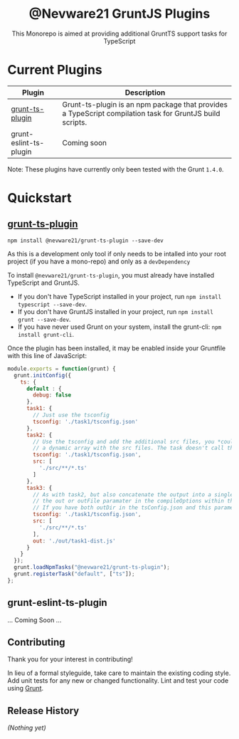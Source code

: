 <h1 align="center">@Nevware21 GruntJS Plugins</h1>

<p align="center">This Monorepo is aimed at providing additional GruntTS support tasks for TypeScript</p>

# Current Plugins

| Plugin | Description
|--------|------------------
| [grunt-ts-plugin](https://github.com/nevware21/grunt-plugins/tree/main/ts-plugin) | Grunt-ts-plugin is an npm package that provides a TypeScript compilation task for GruntJS build scripts.
| grunt-eslint-ts-plugin | Coming soon


Note: These plugins have currently only been tested with the Grunt `1.4.0`.

# Quickstart

## [grunt-ts-plugin](./ts-plugin/README.md)

`npm install @nevware21/grunt-ts-plugin --save-dev`

As this is a development only tool if only needs to be intalled into your root project (if you have a mono-repo) and only as a ```devDependency```

To install `@nevware21/grunt-ts-plugin`, you must already have installed TypeScript and GruntJS.
 * If you don't have TypeScript installed in your project, run `npm install typescript --save-dev`.
 * If you don't have GruntJS installed in your project, run `npm install grunt --save-dev`.
 * If you have never used Grunt on your system, install the grunt-cli: `npm install grunt-cli`.

Once the plugin has been installed, it may be enabled inside your Gruntfile with this line of JavaScript:

```js
module.exports = function(grunt) {
  grunt.initConfig({
    ts: {
      default : {
        debug: false
      },
      task1: {
        // Just use the tsconfig
        tsconfig: './task1/tsconfig.json'
      },
      task2: {
        // Use the tsconfig and add the additional src files, you *could* call a function to return
        // a dynamic array with the src files. The task doesn't call the function it expects a string[].
        tsconfig: './task1/tsconfig.json',
        src: [
          './src/**/*.ts'
        ]
      },
      task3: {
        // As with task2, but also concatenate the output into a single file, this is the same as defining
        // the out or outFile paramater in the compileOptions within the tsconfig.json.
        // If you have both outDir in the tsConfig.json and this parameter -- this value will be ignored.
        tsconfig: './task1/tsconfig.json',
        src: [
          './src/**/*.ts'
        ],
        out: './out/task1-dist.js'
      }
    }
  });
  grunt.loadNpmTasks("@nevware21/grunt-ts-plugin");
  grunt.registerTask("default", ["ts"]);
};
```

## grunt-eslint-ts-plugin

... Coming Soon ...

## Contributing

Thank you for your interest in contributing!

In lieu of a formal styleguide, take care to maintain the existing coding style. Add unit tests for any new or changed functionality. Lint and test your code using [Grunt](http://gruntjs.com/).

## Release History

_(Nothing yet)_
